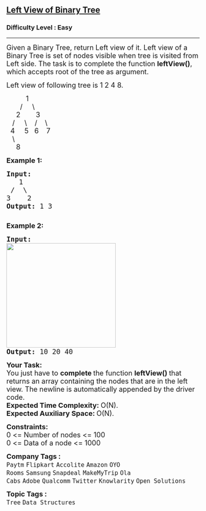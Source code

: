 <h2><a href="https://www.geeksforgeeks.org/problems/left-view-of-binary-tree/1?page=1&category=Data%20Structures&difficulty=Easy&sortBy=submissions">Left View of Binary Tree</a></h2><h3>Difficulty Level : Easy</h3><hr><div class="problems_problem_content__Xm_eO"><p><span style="font-size: 18px;">Given a Binary Tree, return Left view of it. Left view of a Binary Tree is set of nodes visible when tree is visited from Left side. The task is to complete the function <strong>leftView()</strong>, which accepts root of the tree as argument.</span></p>
<p><span style="font-size: 18px;">Left view of following tree is 1 2 4 8.</span></p>
<p><span style="font-size: 18px;">&nbsp;&nbsp;&nbsp;&nbsp;&nbsp;&nbsp;&nbsp;&nbsp;&nbsp; 1<br>&nbsp;&nbsp;&nbsp;&nbsp;&nbsp;&nbsp; /&nbsp;&nbsp;&nbsp;&nbsp; \<br>&nbsp;&nbsp;&nbsp;&nbsp; 2&nbsp;&nbsp;&nbsp;&nbsp;&nbsp;&nbsp;&nbsp; 3<br>&nbsp;&nbsp; /&nbsp;&nbsp; &nbsp; \ &nbsp;&nbsp; /&nbsp;&nbsp;&nbsp; \<br>&nbsp; 4&nbsp;&nbsp;&nbsp;&nbsp; 5&nbsp;&nbsp; 6&nbsp;&nbsp;&nbsp; 7<br>&nbsp;&nbsp; \<br>&nbsp;&nbsp;&nbsp;&nbsp; 8&nbsp; &nbsp;</span></p>
<p><span style="font-size: 18px;"><strong>Example 1:</strong></span></p>
<pre><span style="font-size: 18px;"><strong>Input:
</strong>&nbsp;  1
&nbsp;/&nbsp; \
3&nbsp; &nbsp; 2
<strong>Output: </strong>1 3
</span>
</pre>
<p><span style="font-size: 18px;"><strong>Example 2:</strong></span></p>
<pre><span style="font-size: 18px;"><strong>Input:
</strong><img style="height: 272px; width: 285px;" src="https://media.geeksforgeeks.org/wp-content/cdn-uploads/20190221103723/leftview.jpg" alt="">
<strong>Output: </strong>10 20 40
</span></pre>
<p><span style="font-size: 18px;"><strong>Your Task:</strong><br>You just have to <strong>complete </strong>the function <strong>leftView() </strong>that returns an array containing the nodes that are in&nbsp;the left view. The newline is automatically appended by the driver code.</span><br><span style="font-size: 18px;"><strong>Expected Time Complexity:&nbsp;</strong>O(N).<br><strong>Expected Auxiliary Space:&nbsp;</strong>O(N).</span></p>
<p><span style="font-size: 18px;"><strong>Constraints:</strong><br>0 &lt;= Number of nodes &lt;= 100<br>0 &lt;= Data of a node &lt;= 1000</span></p></div><p><span style=font-size:18px><strong>Company Tags : </strong><br><code>Paytm</code>&nbsp;<code>Flipkart</code>&nbsp;<code>Accolite</code>&nbsp;<code>Amazon</code>&nbsp;<code>OYO Rooms</code>&nbsp;<code>Samsung</code>&nbsp;<code>Snapdeal</code>&nbsp;<code>MakeMyTrip</code>&nbsp;<code>Ola Cabs</code>&nbsp;<code>Adobe</code>&nbsp;<code>Qualcomm</code>&nbsp;<code>Twitter</code>&nbsp;<code>Knowlarity</code>&nbsp;<code>Open Solutions</code>&nbsp;<br><p><span style=font-size:18px><strong>Topic Tags : </strong><br><code>Tree</code>&nbsp;<code>Data Structures</code>&nbsp;